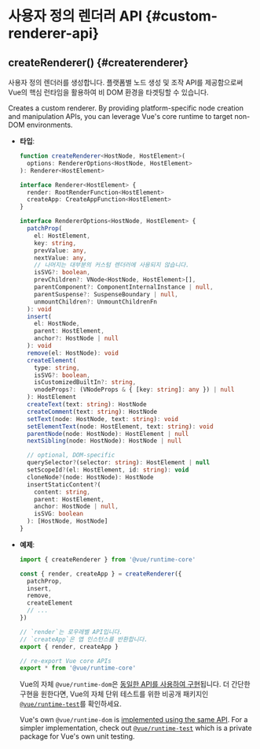# 사용자 정의 렌더러 API {#custom-renderer-api}


## createRenderer() {#createrenderer}

사용자 정의 렌더러를 생성합니다. 플랫폼별 노드 생성 및 조작 API를 제공함으로써 Vue의 핵심 런타임을 활용하여 비 DOM 환경을 타겟팅할 수 있습니다.

Creates a custom renderer. By providing platform-specific node creation and manipulation APIs, you can leverage Vue's core runtime to target non-DOM environments.

- **타입**:

  ```ts
  function createRenderer<HostNode, HostElement>(
    options: RendererOptions<HostNode, HostElement>
  ): Renderer<HostElement>

  interface Renderer<HostElement> {
    render: RootRenderFunction<HostElement>
    createApp: CreateAppFunction<HostElement>
  }

  interface RendererOptions<HostNode, HostElement> {
    patchProp(
      el: HostElement,
      key: string,
      prevValue: any,
      nextValue: any,
      // 나머지는 대부분의 커스텀 렌더러에 사용되지 않습니다.
      isSVG?: boolean,
      prevChildren?: VNode<HostNode, HostElement>[],
      parentComponent?: ComponentInternalInstance | null,
      parentSuspense?: SuspenseBoundary | null,
      unmountChildren?: UnmountChildrenFn
    ): void
    insert(
      el: HostNode,
      parent: HostElement,
      anchor?: HostNode | null
    ): void
    remove(el: HostNode): void
    createElement(
      type: string,
      isSVG?: boolean,
      isCustomizedBuiltIn?: string,
      vnodeProps?: (VNodeProps & { [key: string]: any }) | null
    ): HostElement
    createText(text: string): HostNode
    createComment(text: string): HostNode
    setText(node: HostNode, text: string): void
    setElementText(node: HostElement, text: string): void
    parentNode(node: HostNode): HostElement | null
    nextSibling(node: HostNode): HostNode | null

    // optional, DOM-specific
    querySelector?(selector: string): HostElement | null
    setScopeId?(el: HostElement, id: string): void
    cloneNode?(node: HostNode): HostNode
    insertStaticContent?(
      content: string,
      parent: HostElement,
      anchor: HostNode | null,
      isSVG: boolean
    ): [HostNode, HostNode]
  }
  ```

- **예제**:

  ```js
  import { createRenderer } from '@vue/runtime-core'

  const { render, createApp } = createRenderer({
    patchProp,
    insert,
    remove,
    createElement
    // ...
  })

  // `render`는 로우레벨 API입니다.
  // `createApp`은 앱 인스턴스를 반환합니다.
  export { render, createApp }

  // re-export Vue core APIs
  export * from '@vue/runtime-core'
  ```
  Vue의 자체 `@vue/runtime-dom`은 [동일한 API를 사용하여 구현](https://github.com/vuejs/core/blob/main/packages/runtime-dom/src/index.ts)됩니다. 더 간단한 구현을 원한다면, Vue의 자체 단위 테스트를 위한 비공개 패키지인 [`@vue/runtime-test`](https://github.com/vuejs/core/blob/main/packages/runtime-test/src/index.ts)를 확인하세요.
  
  Vue's own `@vue/runtime-dom` is [implemented using the same API](https://github.com/vuejs/core/blob/main/packages/runtime-dom/src/index.ts). For a simpler implementation, check out [`@vue/runtime-test`](https://github.com/vuejs/core/blob/main/packages/runtime-test/src/index.ts) which is a private package for Vue's own unit testing.

